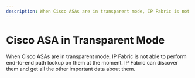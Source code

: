 ```yaml
---
description: When Cisco ASAs are in transparent mode, IP Fabric is not able to perform end-to-end path lookup on them at the moment.
---
```


# Cisco ASA in Transparent Mode

When Cisco ASAs are in transparent mode, IP Fabric is not able to perform end-to-end path lookup on them at the moment. IP Fabric can discover them and get all the other important data about them.
